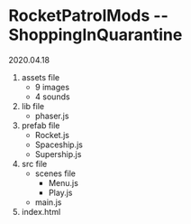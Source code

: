 # RocketPatrolMods -- ShoppingInQuarantine
2020.04.18

1. assets file
     - 9 images
     - 4 sounds
2. lib file
     - phaser.js
3. prefab file
     - Rocket.js
     - Spaceship.js
     - Supership.js
4. src file
     - scenes file
         - Menu.js
         - Play.js
     - main.js
5. index.html
